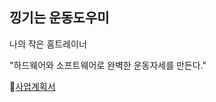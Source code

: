 ## 낑기는 운동도우미

나의 작은 홈트레이너

"하드웨어와 소프트웨어로 완벽한 운동자세를 만든다."

📄[사업계획서](https://chocolate-jonquil-c14.notion.site/16a30b80d1994f8b811ba02f10486219)
